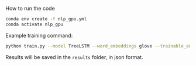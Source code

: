 How to run the code

```bash
conda env create -f nlp_gpu.yml
conda activate nlp_gpu
```

Example training command:
```bash
python train.py --model TreeLSTM --word_embeddings glove --trainable_embeddings --supervise_nodes --batch_size 128 --patience 10 --max_epochs 100
```

Results will be saved in the `results` folder, in json format.
